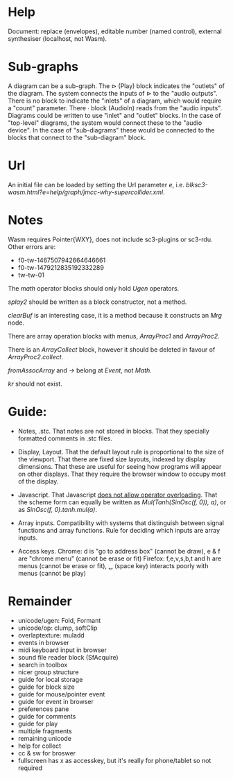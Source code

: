 # Help

Document:
replace (envelopes),
editable number (named control),
external synthesiser (localhost, not Wasm).

# Sub-graphs

A diagram can be a sub-graph.
The ⊳ (Play) block indicates the "outlets" of the diagram.
The system connects the inputs of ⊳ to the "audio outputs".
There is no block to indicate the "inlets" of a diagram, which would require a "count" parameter.
There ∙ block (AudioIn) reads from the "audio inputs".
Diagrams could be written to use "inlet" and "outlet" blocks.
In the case of "top-level" diagrams, the system would connect these to the "audio device".
In the case of "sub-diagrams" these would be connected to the blocks that connect to the "sub-diagram" block.

# Url

An initial file can be loaded by setting the Url parameter _e_,
i.e. _blksc3-wasm.html?e=help/graph/jmcc-why-supercollider.xml_.

# Notes

Wasm requires Pointer{WXY}, does not include sc3-plugins or sc3-rdu.
Other errors are:

- f0-tw-1467507942664646661
- f0-tw-1479212835192332289
- tw-tw-01

The _math_ operator blocks should only hold _Ugen_ operators.

_splay2_ should be written as a block constructor, not a method.

_clearBuf_ is an interesting case, it is a method because it constructs an _Mrg_ node.

There are array operation blocks with menus, _ArrayProc1_ and _ArrayProc2_.

There is an _ArrayCollect_ block, however it should be deleted in favour of _ArrayProc2.collect_.

_fromAssocArray_ and _->_ belong at _Event_, not _Math_.

_kr_ should not exist.

# Guide:

- Notes, .stc.
  That notes are not stored in blocks.
  That they specially formatted comments in .stc files.

- Display, Layout.
  That the default layout rule is proportional to the size of the viewport.
  That there are fixed size layouts,  indexed by display dimensions.
  That these are useful for seeing how programs will appear on other displays.
  That they require the browser window to occupy most of the display.

- Javascript.
  That Javascript [does not allow operator overloading](https://github.com/tc39/proposal-operator-overloading).
  That the scheme form can equally be written as _Mul(Tanh(SinOsc(f, 0)), a)_,
  or as _SinOsc(f, 0).tanh.mul(a)_.

- Array inputs.
  Compatibility with systems that distinguish between signal functions and array functions.
  Rule for deciding which inputs are array inputs.

- Access keys.
  Chrome: d is "go to address box" (cannot be draw), e & f are "chrome menu" (cannot be erase or fit)
  Firefox: f,e,v,s,b,t and h are menus (cannot be erase or fit), ␣ (space key) interacts poorly with menus (cannot be play)

# Remainder

- unicode/ugen: Fold, Formant
- unicode/op: clump, softClip
- overlaptexture: muladd
- events in browser
- midi keyboard input in browser
- sound file reader block (SfAcquire)
- search in toolbox
- nicer group structure
- guide for local storage
- guide for block size
- guide for mouse/pointer event
- guide for event in browser
- preferences pane
- guide for comments
- guide for play
- multiple fragments
- remaining unicode
- help for collect
- cc & sw for broswer
- fullscreen has x as accesskey, but it's really for phone/tablet so not required
